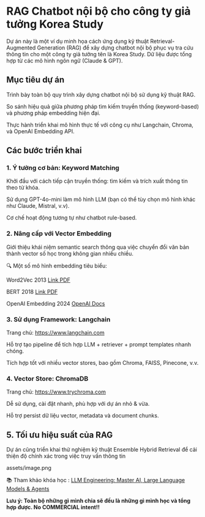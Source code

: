 # RAG Chatbot nội bộ cho công ty giả tưởng Korea Study

Dự án này là một ví dụ minh họa cách ứng dụng kỹ thuật Retrieval-Augmented Generation (RAG) để xây dựng chatbot nội bộ phục vụ tra cứu thông tin cho một công ty giả tưởng tên là Korea Study. Dữ liệu được tổng hợp từ các mô hình ngôn ngữ (Claude & GPT).

## Mục tiêu dự án

Trình bày toàn bộ quy trình xây dựng chatbot nội bộ sử dụng kỹ thuật RAG.

So sánh hiệu quả giữa phương pháp tìm kiếm truyền thống (keyword-based) và phương pháp embedding hiện đại.

Thực hành triển khai mô hình thực tế với công cụ như Langchain, Chroma, và OpenAI Embedding API.

## Các bước triển khai

### 1. Ý tưởng cơ bản: Keyword Matching
   
Khởi đầu với cách tiếp cận truyền thống: tìm kiếm và trích xuất thông tin theo từ khóa.

Sử dụng GPT-4o-mini làm mô hình LLM (bạn có thể tùy chọn mô hình khác như Claude, Mistral, v.v).

Cơ chế hoạt động tương tự như chatbot rule-based.

### 2. Nâng cấp với Vector Embedding
   
Giới thiệu khái niệm semantic search thông qua việc chuyển đổi văn bản thành vector số học trong không gian nhiều chiều.

🔍 Một số mô hình embedding tiêu biểu:

Word2Vec	2013	[Link PDF](https://arxiv.org/pdf/1301.3781)

BERT	2018	[Link PDF](https://arxiv.org/pdf/1810.04805)

OpenAI Embedding	2024	[OpenAI Docs](https://platform.openai.com/docs/guides/embeddings)

### 3. Sử dụng Framework: Langchain

Trang chủ: https://www.langchain.com

Hỗ trợ tạo pipeline để tích hợp LLM + retriever + prompt templates nhanh chóng.

Tích hợp tốt với nhiều vector stores, bao gồm Chroma, FAISS, Pinecone, v.v.

### 4. Vector Store: ChromaDB

Trang chủ: https://www.trychroma.com

Dễ sử dụng, cài đặt nhanh, phù hợp với dự án nhỏ & vừa.

Hỗ trợ persist dữ liệu vector, metadata và document chunks.

## 5. Tối ưu hiệu suất của RAG

Dự án cũng triển khai thử nghiệm kỹ thuật Ensemble Hybrid Retrieval để cải thiện độ chính xác trong việc truy vấn thông tin

assets/image.png

📚 Tham khảo khóa học : [LLM Engineering: Master AI, Large Language Models & Agents](https://www.udemy.com/course/llm-engineering-master-ai-and-large-language-models/?srsltid=AfmBOor6WsNolL8DlWIY6aKr7422R23lNaEAPuO61pquAhMiqgvEOyVu&couponCode=KEEPLEARNING)

**Lưu ý: Toàn bộ những gì mình chia sẽ đều là những gì mình học và tổng hợp được. No COMMERCIAL intent!!**
